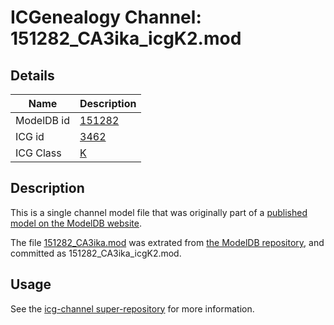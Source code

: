 # ICGenealogy Channel: 151282\_CA3ika\_icgK2.mod

## Details

Name | Description
---- | -----------
ModelDB id | [151282](http://senselab.med.yale.edu/ModelDB/ShowModel.cshtml?model=151282)
ICG id | [3462](http://icg.neurotheory.ox.ac.uk/channels/1/3462)
ICG Class | [K](http://icg.neurotheory.ox.ac.uk/channels/1)

## Description

This is a single channel model file that was originally part of a [published model on the ModelDB website](http://senselab.med.yale.edu/mModelDB/ShowModel.cshtml?model=151282).

The file [151282\_CA3ika.mod](151282_CA3ika_icgK2.mod) was extrated from [the ModelDB repository](http://senselab.med.yale.edu/ModelDB/ShowModel.cshtml?model=151282), and committed as 151282\_CA3ika\_icgK2.mod.

## Usage

See the [icg-channel super-repository](https://github.com/icgenealogy/icg-channels) for more information.